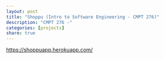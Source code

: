 ```yaml
---
layout: post
title: "Shoppu (Intro to Software Engineering - CMPT 276)"
description: "CMPT 276 -"
categories: [projects]
share: true
---
```


https://shoppuapp.herokuapp.com/

